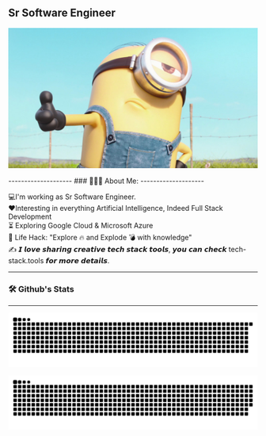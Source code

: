 Sr Software Engineer
--------------------
<p align="center">
  <img src="jpg/minion.jpg"></center>
</p>
--------------------
### 👨🏻‍💻 About Me:
--------------------

💻I'm working as Sr Software Engineer.<br>
❤️Interesting in everything Artificial Intelligence, Indeed Full Stack Development <br>
⏳ Exploring Google Cloud & Microsoft Azure <br>
🎯 Life Hack: "Explore 🔥 and Explode 💣 with knowledge" <br>
✍️ 𝙄 𝙡𝙤𝙫𝙚 𝙨𝙝𝙖𝙧𝙞𝙣𝙜 𝙘𝙧𝙚𝙖𝙩𝙞𝙫𝙚 𝙩𝙚𝙘𝙝 𝙨𝙩𝙖𝙘𝙠 𝙩𝙤𝙤𝙡𝙨, 𝙮𝙤𝙪 𝙘𝙖𝙣 𝙘𝙝𝙚𝙘𝙠 tech-stack.tools 𝙛𝙤𝙧 𝙢𝙤𝙧𝙚 𝙙𝙚𝙩𝙖𝙞𝙡𝙨.<br>

--------------------
### 🛠️ Github's Stats
--------------------

<p align="center">
  <img src="https://raw.githubusercontent.com/chinmay29hub/chinmay29hub/output/github-contribution-grid-snake.svg" alt="snake"></center>
</p>

<picture>
  <source media="(prefers-color-scheme: dark)" srcset="https://raw.githubusercontent.com/platane/platane/output/github-contribution-grid-snake-dark.svg">
  <source media="(prefers-color-scheme: light)" srcset="https://raw.githubusercontent.com/platane/platane/output/github-contribution-grid-snake.svg">
  <img alt="github contribution grid snake animation" src="https://raw.githubusercontent.com/platane/platane/output/github-contribution-grid-snake.svg">
</picture>




